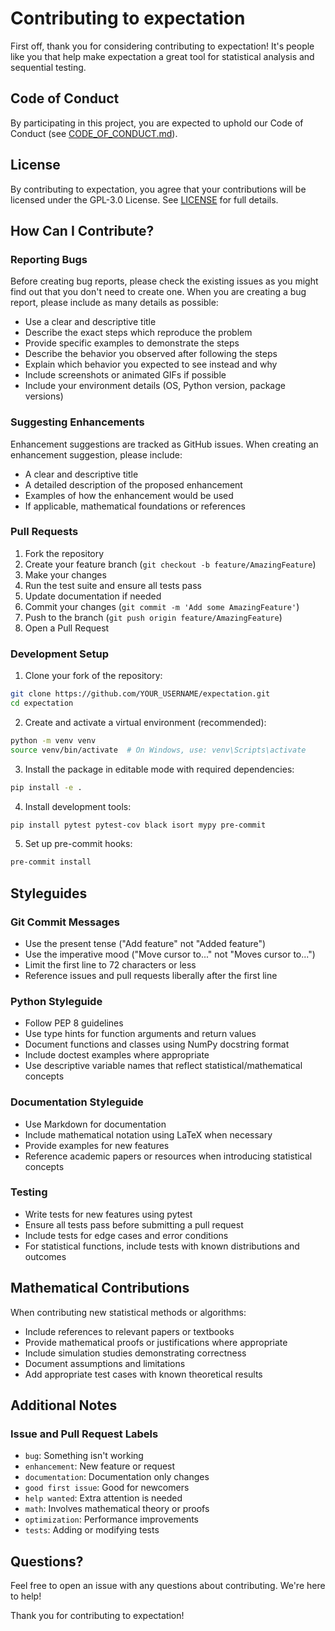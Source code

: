 # Contributing to expectation

First off, thank you for considering contributing to expectation! It's people like you that help make expectation a great tool for statistical analysis and sequential testing.

## Code of Conduct

By participating in this project, you are expected to uphold our Code of Conduct (see [CODE_OF_CONDUCT.md](CODE_OF_CONDUCT.md)).

## License

By contributing to expectation, you agree that your contributions will be licensed under the GPL-3.0 License. See [LICENSE](LICENSE) for full details.

## How Can I Contribute?

### Reporting Bugs

Before creating bug reports, please check the existing issues as you might find out that you don't need to create one. When you are creating a bug report, please include as many details as possible:

* Use a clear and descriptive title
* Describe the exact steps which reproduce the problem
* Provide specific examples to demonstrate the steps
* Describe the behavior you observed after following the steps
* Explain which behavior you expected to see instead and why
* Include screenshots or animated GIFs if possible
* Include your environment details (OS, Python version, package versions)

### Suggesting Enhancements

Enhancement suggestions are tracked as GitHub issues. When creating an enhancement suggestion, please include:

* A clear and descriptive title
* A detailed description of the proposed enhancement
* Examples of how the enhancement would be used
* If applicable, mathematical foundations or references

### Pull Requests

1. Fork the repository
2. Create your feature branch (`git checkout -b feature/AmazingFeature`)
3. Make your changes
4. Run the test suite and ensure all tests pass
5. Update documentation if needed
6. Commit your changes (`git commit -m 'Add some AmazingFeature'`)
7. Push to the branch (`git push origin feature/AmazingFeature`)
8. Open a Pull Request


### Development Setup

1. Clone your fork of the repository:
```bash
git clone https://github.com/YOUR_USERNAME/expectation.git
cd expectation
```

2. Create and activate a virtual environment (recommended):
```bash
python -m venv venv
source venv/bin/activate  # On Windows, use: venv\Scripts\activate
```

3. Install the package in editable mode with required dependencies:
```bash
pip install -e .
```

4. Install development tools:
```bash
pip install pytest pytest-cov black isort mypy pre-commit
```

5. Set up pre-commit hooks:
```bash
pre-commit install
```

## Styleguides

### Git Commit Messages

* Use the present tense ("Add feature" not "Added feature")
* Use the imperative mood ("Move cursor to..." not "Moves cursor to...")
* Limit the first line to 72 characters or less
* Reference issues and pull requests liberally after the first line

### Python Styleguide

* Follow PEP 8 guidelines
* Use type hints for function arguments and return values
* Document functions and classes using NumPy docstring format
* Include doctest examples where appropriate
* Use descriptive variable names that reflect statistical/mathematical concepts

### Documentation Styleguide

* Use Markdown for documentation
* Include mathematical notation using LaTeX when necessary
* Provide examples for new features
* Reference academic papers or resources when introducing statistical concepts

### Testing

* Write tests for new features using pytest
* Ensure all tests pass before submitting a pull request
* Include tests for edge cases and error conditions
* For statistical functions, include tests with known distributions and outcomes

## Mathematical Contributions

When contributing new statistical methods or algorithms:

* Include references to relevant papers or textbooks
* Provide mathematical proofs or justifications where appropriate
* Include simulation studies demonstrating correctness
* Document assumptions and limitations
* Add appropriate test cases with known theoretical results

## Additional Notes

### Issue and Pull Request Labels

* `bug`: Something isn't working
* `enhancement`: New feature or request
* `documentation`: Documentation only changes
* `good first issue`: Good for newcomers
* `help wanted`: Extra attention is needed
* `math`: Involves mathematical theory or proofs
* `optimization`: Performance improvements
* `tests`: Adding or modifying tests

## Questions?

Feel free to open an issue with any questions about contributing. We're here to help!

Thank you for contributing to expectation!
